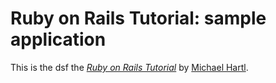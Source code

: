 # Ruby on Rails Tutorial: sample application

This is the dsf
the [*Ruby on Rails Tutorial*](http://railstutorial.org/)
by [Michael Hartl](http://michaelhartl.com/).
